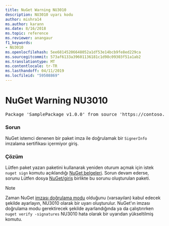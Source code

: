 ```yaml
---
title: NuGet Warning NU3010
description: NU3010 uyarı kodu
author: mishra14
ms.author: karann
ms.date: 8/16/2018
ms.topic: reference
ms.reviewer: anangaur
f1_keywords:
- NU3010
ms.openlocfilehash: 5ee68145206648052a1df53e14bcb9fe8ed229ca
ms.sourcegitcommit: 573af6133a39601136181c1d98c09303f51a1ab2
ms.translationtype: MT
ms.contentlocale: tr-TR
ms.lasthandoff: 04/11/2019
ms.locfileid: "59508869"
---
```

# <a name="nuget-warning-nu3010"></a>NuGet Warning NU3010

<pre>Package 'SamplePackage v1.0.0' from source 'https://contoso.com/index.json': The primary signature does not have a signing certificate.</pre>

### <a name="issue"></a>Sorun

NuGet istemci denenen bir paket imza ile doğrulamak bir `SignerInfo` imzalama sertifikası içermiyor giriş.


### <a name="solution"></a>Çözüm

Lütfen paket yazarı paketini kullanarak yeniden oturum açmak için istek `nuget sign` komutu açıklandığı [NuGet belgeleri](https://docs.microsoft.com/en-us/nuget/create-packages/sign-a-package). Sorun devam ederse, sorunu Lütfen dosya [NuGet/giriş](https://github.com/NuGet/Home/issues) birlikte bu sorunu oluşturulan paketi.


> [!Note]
> Zaman NuGet [imzası doğrulama modu](https://docs.microsoft.com/en-us/nuget/consume-packages/installing-signed-packages#configure-package-signature-requirements) olduğunu (varsayılan) kabul edecek şekilde ayarlayın, NU3010 olarak bir uyarı oluşturulur. NuGet'ın imzası doğrulama modu gerektirecek şekilde ayarlandığında ya da çalıştırırken `nuget verify -signatures` NU3010 hata olarak bir uyarıdan yükseltilmiş komutu. 